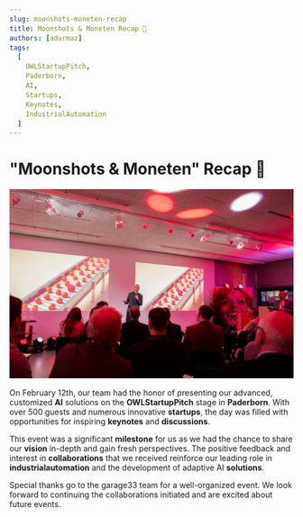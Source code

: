 ```yaml
---
slug: moonshots-moneten-recap
title: Moonshots & Moneten Recap 🌟
authors: [adurmaz]
tags:
  [
    OWLStartupPitch,
    Paderborn,
    AI,
    Startups,
    Keynotes,
    IndustrialAutomation
  ]
---
```


# "Moonshots & Moneten" Recap 🌟

![OWL Startup Pitch](img/1739807380178.jpeg)

On February 12th, our team had the honor of presenting our advanced, customized **AI** solutions on the **OWLStartupPitch** stage in **Paderborn**. With over 500 guests and numerous innovative **startups**, the day was filled with opportunities for inspiring **keynotes** and **discussions**.

<!-- truncate -->

This event was a significant **milestone** for us as we had the chance to share our **vision** in-depth and gain fresh perspectives. The positive feedback and interest in **collaborations** that we received reinforce our leading role in **industrialautomation** and the development of adaptive AI **solutions**.

Special thanks go to the garage33 team for a well-organized event. We look forward to continuing the collaborations initiated and are excited about future events.